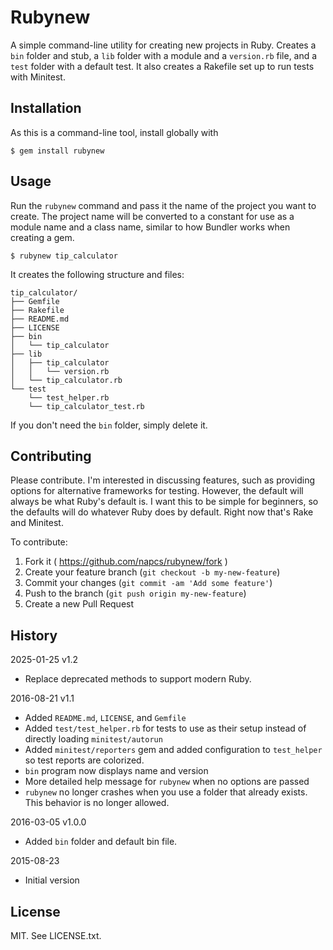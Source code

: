 # Rubynew

A simple command-line utility for creating new projects in Ruby. Creates a `bin` folder and stub, a `lib` folder with a module
and a `version.rb` file, and a `test` folder with a default test. It also creates a Rakefile set up to run tests with Minitest.

## Installation

As this is a command-line tool, install globally with

```
$ gem install rubynew
```

## Usage

Run the `rubynew` command and pass it the name of the project you want to create. The project
name will be converted to a constant for use as a module name and a class name, similar to how
Bundler works when creating a gem.

```
$ rubynew tip_calculator
```

It creates the following structure and files:

```
tip_calculator/
├── Gemfile
├── Rakefile
├── README.md
├── LICENSE
├── bin
│   └── tip_calculator
├── lib
│   ├── tip_calculator
│   │   └── version.rb
│   └── tip_calculator.rb
└── test
    └── test_helper.rb
    └── tip_calculator_test.rb
```

If you don't need the `bin` folder, simply delete it.

## Contributing

Please contribute. I'm interested in discussing features, such as providing options for alternative frameworks for testing. However, the default will always be what Ruby's default is. I want this to be simple for beginners, so the defaults will do whatever Ruby does by default. Right now that's Rake and Minitest.

To contribute:

1. Fork it ( https://github.com/napcs/rubynew/fork )
2. Create your feature branch (`git checkout -b my-new-feature`)
3. Commit your changes (`git commit -am 'Add some feature'`)
4. Push to the branch (`git push origin my-new-feature`)
5. Create a new Pull Request


## History

2025-01-25 v1.2
* Replace deprecated methods to support modern Ruby.


2016-08-21 v1.1

* Added `README.md`, `LICENSE`, and `Gemfile`
* Added `test/test_helper.rb` for tests to use as their setup instead of directly loading `minitest/autorun`
* Added `minitest/reporters` gem and added configuration to `test_helper` so test reports are colorized.
* `bin` program now displays name and version
* More detailed help message for `rubynew` when no options are passed
* `rubynew` no longer crashes when you use a folder that already exists. This behavior is no longer allowed.


2016-03-05 v1.0.0

* Added `bin` folder and default bin file.

2015-08-23

* Initial version

## License

MIT. See LICENSE.txt.

